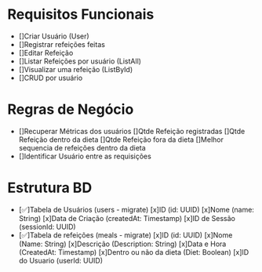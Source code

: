 # Requisitos Funcionais
- []Criar Usuário (User)
- []Registrar refeições feitas
- []Editar Refeição
- []Listar Refeições por usuário (ListAll)
- []Visualizar uma refeição (ListById)
- []CRUD por usuário


# Regras de Negócio
- []Recuperar Métricas dos usuários
    []Qtde Refeição registradas
    []Qtde Refeição dentro da dieta
    []Qtde Refeição fora da dieta
    []Melhor sequencia de refeições dentro da dieta
- []Identificar Usuário entre as requisições

# Estrutura BD
- [✅]Tabela de Usuários (users - migrate)
    [x]ID (id: UUID)
    [x]Nome (name: String)
    [x]Data de Criação (createdAt: Timestamp)
    [x]ID de Sessão (sessionId: UUID)
- [✅]Tabela de refeições (meals - migrate)
    [x]ID (id: UUID)
    [x]Nome  (Name: String)
    [x]Descrição (Description: String)
    [x]Data e Hora (CreatedAt: Timestamp)
    [x]Dentro ou não da dieta (Diet: Boolean)
    [x]ID do Usuario (userId: UUID)

